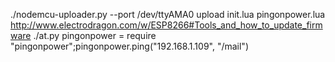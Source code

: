./nodemcu-uploader.py --port /dev/ttyAMA0 upload init.lua pingonpower.lua
http://www.electrodragon.com/w/ESP8266#Tools_and_how_to_update_firmware
./at.py pingonpower = require "pingonpower";pingonpower.ping("192.168.1.109", "/mail")
